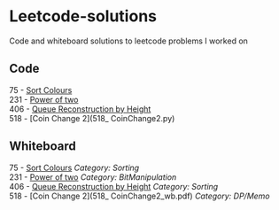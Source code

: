 # Leetcode-solutions
Code and whiteboard solutions to leetcode problems I worked on

## Code

75 - [Sort Colours](75_SortColours.py)     
231 - [Power of two](231_PowerOfTwo.py)  
406 - [Queue Reconstruction by Height](406_QueueReconstructionByHeight.py)  
518 - [Coin Change 2](518_ CoinChange2.py)  

## Whiteboard
75 - [Sort Colours](75_SortColours_wb.pdf)    _Category: Sorting_  
231 - [Power of two](231_PowerOfTwo_wb.pdf) _Category: BitManipulation_  
406 - [Queue Reconstruction by Height](406_QueueReconstructionByHeight_wb.pdf) _Category: Sorting_  
518 - [Coin Change 2](518_ CoinChange2_wb.pdf) _Category: DP/Memo_  

